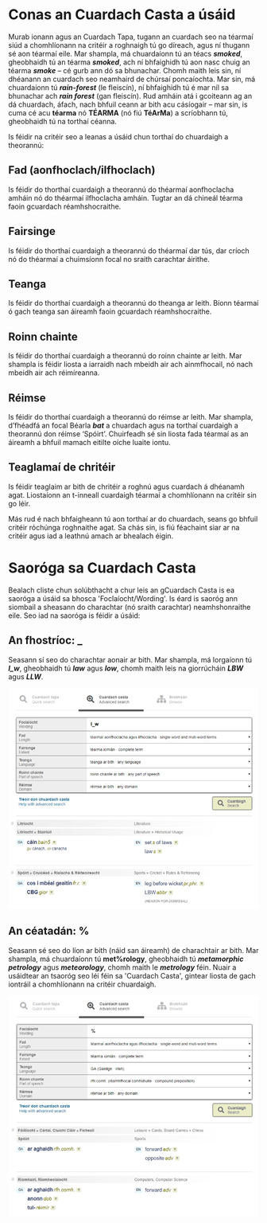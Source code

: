 # Conas an Cuardach Casta a úsáid

Murab ionann agus an Cuardach Tapa, tugann an cuardach seo na téarmaí siúd a chomhlíonann na critéir a roghnaigh tú go díreach, agus ní thugann sé aon téarmaí eile. Mar shampla, má chuardaíonn tú an téacs ***smoked***, gheobhaidh tú an téarma ***smoked***, ach ní bhfaighidh tú aon nasc chuig an téarma ***smoke*** – cé gurb ann dó sa bhunachar. Chomh maith leis sin, ní dhéanann an cuardach seo neamhaird de chúrsaí poncaíochta. Mar sin, má chuardaíonn tú ***rain-forest*** (le fleiscín), ní bhfaighidh tú é mar níl sa bhunachar ach ***rain forest*** (gan fleiscín). Rud amháin atá i gcoiteann ag an dá chuardach, áfach, nach bhfuil ceann ar bith acu cásíogair – mar sin, is cuma cé acu **téarma** nó **TÉARMA** (nó fiú **TéArMa**) a scríobhann tú, gheobhaidh tú na torthaí céanna.

Is féidir na critéir seo a leanas a úsáid chun torthaí do chuardaigh a theorannú:

## Fad (aonfhoclach/ilfhoclach)

Is féidir do thorthaí cuardaigh a theorannú do théarmaí aonfhoclacha amháin nó do théarmaí ilfhoclacha amháin. Tugtar an dá chineál téarma faoin gcuardach réamhshocraithe.

## Fairsinge

Is féidir do thorthaí cuardaigh a theorannú do théarmaí dar tús, dar críoch nó do théarmaí a chuimsíonn focal no sraith carachtar áirithe. 

## Teanga

Is féidir do thorthaí cuardaigh a theorannú do theanga ar leith. Bíonn téarmaí ó gach teanga san áireamh faoin gcuardach réamhshocraithe.

## Roinn chainte

Is féidir do thorthaí cuardaigh a theorannú do roinn chainte ar leith.  Mar shampla is féidir liosta a iarraidh nach mbeidh air ach ainmfhocail, nó nach mbeidh air ach réimíreanna.

## Réimse

Is féidir do thorthaí cuardaigh a theorannú do réimse ar leith. Mar shampla, d’fhéadfá an focal Béarla ***bat*** a chuardach agus na torthaí cuardaigh a theorannú don réimse ‘Spóirt’. Chuirfeadh sé sin liosta fada téarmaí as an áireamh a bhfuil mamach eitilte oíche luaite iontu.

## Teaglamaí de chritéir

Is féidir teaglaim ar bith de chritéir a roghnú agus cuardach á dhéanamh agat. Liostaíonn an t-inneall cuardaigh téarmaí a chomhlíonann na critéir sin go léir.

Más rud é nach bhfaigheann tú aon torthaí ar do chuardach, seans go bhfuil critéir róchúnga roghnaithe agat. Sa chás sin, is fiú féachaint siar ar na critéir agus iad a leathnú amach ar bhealach éigin.

# Saoróga sa Cuardach Casta

Bealach cliste chun solúbthacht a chur leis an gCuardach Casta is ea saoróga a úsáid sa bhosca 'Foclaíocht/Wording'. Is éard is saoróg ann siombail a sheasann do charachtar (nó sraith carachtar) neamhshonraithe eile. Seo iad na saoróga is féidir a úsáid:

## An fhostríoc: _

Seasann sí seo do charachtar aonair ar bith. Mar shampla, má lorgaíonn tú ***l_w***, gheobhaidh tú ***law*** agus ***low***, chomh maith leis na giorrúcháin ***LBW*** agus ***LLW***.

![](cuardach-casta-01.jpg)

## An céatadán: %

Seasann sé seo do líon ar bith (náid san áireamh) de charachtair ar bith. Mar shampla, má chuardaíonn tú **met%rology**, gheobhaidh tú ***metamorphic petrology*** agus ***meteorology***, chomh maith le ***metrology*** féin. Nuair a usáidtear an tsaoróg seo léi féin sa 'Cuardach Casta', gintear liosta de gach iontráil a chomhlíonann na critéir chuardaigh.

![](cuardach-casta-02.jpg)
